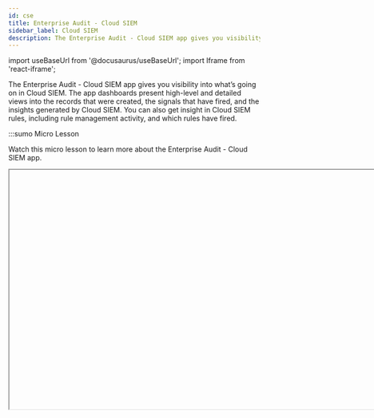 ```yaml
---
id: cse
title: Enterprise Audit - Cloud SIEM
sidebar_label: Cloud SIEM
description: The Enterprise Audit - Cloud SIEM app gives you visibility into what’s going on in Cloud SIEM
---
```


import useBaseUrl from '@docusaurus/useBaseUrl';
import Iframe from 'react-iframe'; 

The Enterprise Audit - Cloud SIEM app gives you visibility into what’s going on in Cloud SIEM. The app dashboards present high-level and detailed views into the records that were created, the signals that have fired, and the insights generated by Cloud SIEM. You can also get insight in Cloud SIEM rules, including rule management activity, and which rules have fired.

:::sumo Micro Lesson

Watch this micro lesson to learn more about the Enterprise Audit - Cloud SIEM app.

<Iframe url="https://fast.wistia.net/embed/iframe/6frredp604?web_component=true&seo=true&videoFoam=false"
  width="854px"
  height="480px"
  title="Micro Lesson: Using the Cloud SIEM Enterprise Audit App Video"
  id="wistiaVideo"
  className="video-container"
  display="initial"
  position="relative"
  allow="autoplay; fullscreen"
  allowfullscreen
/>

<!-- old
<Iframe url="https://www.youtube.com/embed/nYX0prIzDGk?rel=0"
        width="854px"
        height="480px"
        id="myId"
        className="video-container"
        display="initial"
        position="relative"
        allow="accelerometer; clipboard-write; encrypted-media; gyroscope; picture-in-picture"
        allowfullscreen
        />
-->
:::

## Log types

The Enterprise Audit - Cloud SIEM App relies on data that is already available in Sumo Logic, so you don’t need to configure data collection.


### Cloud SIEM records  

Cloud SIEM records are stored in the following Sumo Logic partitions:

* `sec_record_audit`
* `sec_record_authentication`
* `sec_record_email`
* `sec_record_endpoint`
* `sec_record_failure`
* `sec_record_network`
* `sec_record_notification`


### Cloud SIEM signals

Cloud SIEM signals are stored in the following partition:

* `sec_signal`


### Cloud SIEM insights

Cloud SIEM insight activity is written to these Audit Event Index partitions:

* `sumologic_audit_events`. User actions performed on insights.
* `sumologic_system_events`. System actions performed on insights.

Insight event logging written to either of the partitions above is assigned the source category `cseinsight`. 

Note that the Audit Event Index contains logs for a variety of Sumo Logic subsystems, so when searching either partition for insights, include the source category in your search scope. For more information, see [Cloud SIEM Audit Logging](/docs/cse/administration/cse-audit-logging/).

## Install the Enterprise Audit - Cloud SIEM app

### Install and configure Cloud SIEM

The Enterprise Audit - Cloud SIEM app provides data on your Cloud SIEM installation. Therefore, before you can install the app, you must install and configure Cloud SIEM. See [Onboarding Checklist for Cloud SIEM Administrators](/docs/cse/get-started-with-cloud-siem/onboarding-checklist-cse/) for an overview.

Most importantly, before you can see data in the app dashboards, you must have already set up data ingestion to Cloud SIEM. See [Cloud SIEM Ingestion Best Practices](/docs/cse/ingestion/cse-ingestion-best-practices/) for an introduction.

### Install the Enterprise Audit - Cloud SIEM app

To install the app:
1. Ensure Cloud SIEM is installed and is receiving collected data.
1. Select **App Catalog**.
1. In the **Search Apps** field, search for and then select the **Enterprise Audit - Cloud SIEM** app.
1. Click **Install App**.
1. Click **Next**. The app installs.
1. Look for the dialog confirming that your app was installed successfully.

Dashboard panels will automatically start to fill with data matching the time range query received since you installed the app. Results won't be available immediately, but within about 20 minutes, you'll see completed graphs and maps.

### View the app in the Installed Apps folder

Once the app is installed, it will appear in the **Installed Apps** folder of your [library](/docs/get-started/library/). From there, you can share the app with other users in your organization. 

#### Subfolders under the app

Dashboards for the app are organized in subfolders:
* **Health Monitoring**. Dashboards monitoring the health of your Cloud SIEM parsing, mapping, and rules.
* **Insight Analysis**. Dashboards analyzing Cloud SIEM insights in the system.
* **Record Analysis**. Dashboards analyzing the records collected for use in signals.
* **Signal Analysis**. Dashboards analyzing the signals used to generate insights.
* **SOC Analysis**. Dashboards useful for security operations center (SOC) analysts.

#### Example queries

The **Enterprise Audit - Cloud SIEM** folder in the library not only contains dashboards, but also example queries that you can use to work with Cloud SIEM data. For example, the **SOC Analysis** folder contains the **Scheduled View Threat Hunting** query that you can use to create a new scheduled view for queries over large time windows.

## Viewing the Enterprise Audit - Cloud SIEM app dashboards

import ViewDashboards from '../../reuse/apps/view-dashboards.md';

<ViewDashboards/>

### Cloud SIEM - Failed Records Analysis

The **Cloud SIEM - Failed Records Analysis** dashboard provides a summary of failed records.

<img src={useBaseUrl('img/integrations/sumo-apps/cloud-siem-failed-records-analysis-dashboard.png')} alt="Cloud SIEM - Failed Records Analysis dashboard" style={{border: '1px solid gray'}} width="800" />

### Cloud SIEM - Insight Explorer

The **Cloud SIEM - Insight Explorer**  dashboard provides details of an insight.

<img src={useBaseUrl('img/integrations/sumo-apps/cloud-siem-insight-explorer-dashboard.png')} alt="Cloud SIEM - Insight Explorer dashboard" style={{border: '1px solid gray'}} width="800" />

### Cloud SIEM - Insight Report

The **Cloud SIEM - Insight Report** dashboard provides all comments (and other status changes) for an insight provided in the filter.

<img src={useBaseUrl('img/integrations/sumo-apps/cloud-siem-insight-report-dashboard.png')} alt="Cloud SIEM - Insight Report dashboard" style={{border: '1px solid gray'}} width="800" />

### Cloud SIEM - Insight Trainer

The **Cloud SIEM - Insight Trainer** dashboard offers suggestions for making adjustments to rules, such as writing rule tuning expressions and changing severities. Implementing the recommendations causes rules to be more effective at creating high-fidelity signals, resulting in generation of more meaningful insights. For more information, see [Improve Rules with Insight Trainer](/docs/cse/rules/insight-trainer).

<img src={useBaseUrl('img/integrations/sumo-apps/cloud-siem-insight-trainer-dashboard.png')} alt="Cloud SIEM - Insight Trainer dashboard" style={{border: '1px solid gray'}} width="800" />

### Cloud SIEM - Insights Closed

The **Cloud SIEM - Insights Closed** dashboard displays metrics on closed insights, including breakdowns by severity, resolution status, assignee, entity type, Rule ID and more.

<img src={useBaseUrl('img/integrations/sumo-apps/insight-closed.png')} alt="Cloud SIEM - Insights Closed dashboard" style={{border: '1px solid gray'}} width="800" />

### Cloud SIEM - Insights Created

The **Cloud SIEM - Insights Created** dashboard presents metrics about insight creation in your environment. You can see information like how many insights have been created, average time to detection, and insight Confidence statistics. There are breakdowns of insights created by severity, primary entity, rule ID, entity type, and more.

<img src={useBaseUrl('img/integrations/sumo-apps/insight-created.png')} alt="Cloud SIEM - Insights Created dashboard" style={{border: '1px solid gray'}} width="800" />

### Cloud SIEM - Insights Overview

The **Cloud SIEM - Insights Overview** dashboard displays a high level view of insight activity in your environment. You can see counts of insights created and  closed over time, and the top insights by Confidence Level.

<img src={useBaseUrl('img/integrations/sumo-apps/insight-overview.png')} alt="Cloud SIEM - Insights Overview dashboard" style={{border: '1px solid gray'}} width="800" />

### Cloud SIEM - Overview

The ** Cloud SIEM - Overview** dashboard provides metrics related to insight, signals and records. Use dashboard filters to look for specific insight, signals and records.

<img src={useBaseUrl('img/integrations/sumo-apps/cloud-siem-overview-dashboard.png')} alt="Cloud SIEM - Overview dashboard" style={{border: '1px solid gray'}} width="800" />

### Cloud SIEM - Parsing and Mapping Troubleshooting

The **Cloud SIEM - Parsing and Mapping Troubleshooting** dashboard shows breakdowns of cloud SIEM parsing and mapping troubleshooting.

<img src={useBaseUrl('img/integrations/sumo-apps/cloud-SIEM-parsing-and-mapping-troubleshooting.png')} alt="Cloud SIEM - Parsing and Mapping Troubleshooting dashboard" style={{border: '1px solid gray'}} width="800" />

### Cloud SIEM - Record Analysis - Audit Records

The **Cloud SIEM - Record Analysis - Audit Records** dashboard displays metrics about records created by Cloud SIEM of the type Audit. Typically, this record type is used for log sources that leave a basic audit trail.

<img src={useBaseUrl('img/integrations/sumo-apps/Record-Analysis-Audit-Records.png')} alt="Cloud SIEM - Record Analysis - Audit Records dashboard" style={{border: '1px solid gray'}} width="800" />

### Cloud SIEM - Record Analysis - Authentication Records

The **Cloud SIEM - Record Analysis - Authentication Records** dashboard displays metrics about records created by Cloud SIEM of the type Authentication. Typically, this record type is used for log sources that report successful or unsuccessful authentication events.

<img src={useBaseUrl('img/integrations/sumo-apps/Record-Analysis-Authentication-Records.png')} alt="Cloud SIEM - Record Analysis - Authentication Records dashboard" style={{border: '1px solid gray'}} width="800" />

### Cloud SIEM - Record Analysis - Email Records

The **Cloud SIEM - Record Analysis - Email Records** dashboard displays metrics about records created by Cloud SIEM of the type Email. Typically, this record type is used for log sources containing email information such as email protection applications and services.

<img src={useBaseUrl('img/integrations/sumo-apps/Record-Analysis-Email-Records.png')} alt="Cloud SIEM - Record Analysis - Email Records dashboard" style={{border: '1px solid gray'}} width="800" />

### Cloud SIEM - Record Analysis - Endpoint Records

The **Cloud SIEM - Record Analysis - Endpoint Records** dashboard displays metrics about records created by Cloud SIEM of the type Endpoint. Typically, this record type is used for messages from endpoint security services.

<img src={useBaseUrl('img/integrations/sumo-apps/Record-Analysis-Endpoint-Records.png')} alt="Cloud SIEM - Record Analysis - Endpoint Records dashboard" style={{border: '1px solid gray'}} width="800" />

### Cloud SIEM - Record Analysis - Failed Records

The **Cloud SIEM - Record Analysis - Failed Records** dashboard is useful for understanding if you have messages or data sources for which Cloud SIEM is unable to create normalized records.

<img src={useBaseUrl('img/integrations/sumo-apps/Record-Analysis-Failed-Records.png')} alt="Cloud SIEM - Record Analysis - Failed Records dashboard" style={{border: '1px solid gray'}} width="800" />

### Cloud SIEM - Record Analysis - Network Records

The **Cloud SIEM - Record Analysis - Network Records** dashboard displays metrics about records created by Cloud SIEM of the type Network. Typically, this record type is used for messages from log sources that describe network events.

<img src={useBaseUrl('img/integrations/sumo-apps/Record-Analysis-Network-Records.png')} alt="Cloud SIEM - Record Analysis - Network Records dashboard" style={{border: '1px solid gray'}} width="800" />

### Cloud SIEM - Record Analysis - Notification Records

The **Cloud SIEM - Record Analysis - Notification Records** dashboard displays metrics about records created by Cloud SIEM of the type Notification. Typically, this record type is used for messages from services that issue notifications or alerts, like threat detection and response systems.

<img src={useBaseUrl('img/integrations/sumo-apps/Record-Analysis-Notification-Records.png')} alt="Cloud SIEM - Record Analysis - Notification Records dashboard" style={{border: '1px solid gray'}} width="800" />

### Cloud SIEM - Record Analysis - Record Overview

The **Cloud SIEM - Record Analysis - Record Overview** dashboard provides an overview of Cloud SIEM records by source, destination, volume,  and vendor and product.

<img src={useBaseUrl('img/integrations/sumo-apps/Record-Analysis-Record-Overview.png')} alt="Cloud SIEM - Record Analysis - Record Overview dashboard" style={{border: '1px solid gray'}} width="800" />

### Cloud SIEM - Record Parsing and Analysis

The **Cloud SIEM - Record Parsing and Analysis** dashboard provides analysis on records parsing.

<img src={useBaseUrl('img/integrations/sumo-apps/cloud-siem-record-parsing-and-analysis-dashboard.png')} alt="Cloud SIEM - Record Parsing and Analysis dashboard" style={{border: '1px solid gray'}} width="800" />

### Cloud SIEM - Rule Overview

The **Cloud SIEM - Rule Overview** dashboard look in depth at a Cloud SIEM rule to assist with rule tuning.

<img src={useBaseUrl('img/integrations/sumo-apps/cloud-siem-rule-overview-dashboard.png')} alt="Cloud SIEM - Rule Overview" style={{border: '1px solid gray'}} width="800" />

### Cloud SIEM - Rules and Mapping Changes

The **Cloud SIEM - Rules and Mapping Changes** dashboard is useful for monitoring rule management activities. It has information about Cloud SIEM rules, including content management activities like rule creation, modification, and deletion. You can also see more detailed information about rule management events, such as the associated user, and the rule’s enablement and prototype status.

<img src={useBaseUrl('img/integrations/sumo-apps/rules-and-mapping-changes.png')} alt="Cloud SIEM - Rules and Mapping Changes dashboard" style={{border: '1px solid gray'}} width="800" />

### Cloud SIEM - Security Operations Overview

The  **Cloud SIEM - Security Operations Overview** dashboard explores Cloud SIEM insights using Sumo Logic audit events.

<img src={useBaseUrl('img/integrations/sumo-apps/cloud-siem-security-operations-overview-dashboard.png')} alt="Cloud SIEM - Security Operations Overview dashboard" style={{border: '1px solid gray'}} width="800" />

### Cloud SIEM - Signal Analysis

The **Cloud SIEM - Signal Analysis** dashboard presents metrics about signals that have been fired, including breakdowns by rule, host, and IP address.

<img src={useBaseUrl('img/integrations/sumo-apps/signal-analysis.png')} alt="Cloud SIEM - Signal Analysis dashboard" style={{border: '1px solid gray'}} width="800" />

### Cloud SIEM - Signal Analysis - Rules

The **Cloud SIEM - Signal Analysis - Rules** dashboard provides trend analysis of triggered rules, rules by match expression and top rules triggered.

<img src={useBaseUrl('img/integrations/sumo-apps/signal-analysis-rules.png')} alt="Cloud SIEM - Signal Analysis - Rules dashboard" style={{border: '1px solid gray'}} width="800" />

### Cloud SIEM - Signal Monitoring

The **Cloud SIEM - Signal Monitoring** dashboard provides times-based metrics for Cloud SIEM signals, and signal disappearance metrics.

<img src={useBaseUrl('img/integrations/sumo-apps/signal-monitoring.png')} alt="Cloud SIEM - Signal Monitoring dashboard" style={{border: '1px solid gray'}} width="800" />

### Cloud SIEM - Signals by Product

The **Cloud SIEM - Signals by Product** dashboard shows breakdowns of signal by product and vendor.

<img src={useBaseUrl('img/integrations/sumo-apps/signals-by-product.png')} alt="Cloud SIEM - Signals by Product dashboard" style={{border: '1px solid gray'}} width="800" />

### Cloud SIEM - Signals Overview

The **Cloud SIEM - Signal Overview** dashboard provides an overview of signal activity, including signal count over time, and a table of summary information for generated signals.

<img src={useBaseUrl('img/integrations/sumo-apps/signals-overview.png')} alt="Cloud SIEM - Signal Overview dashboard" style={{border: '1px solid gray'}} width="800" />

### Cloud SIEM - SOC Insights

The **Cloud SIEM - SOC Insights** dashboard shows breakdowns of SOC insights.

<img src={useBaseUrl('img/integrations/sumo-apps/cloud-SIEM-SOC-insights.png')} alt="Cloud SIEM - SOC Insights" style={{border: '1px solid gray'}} width="800" />

### Cloud SIEM - SOC KPIs

The **Cloud SIEM - SOC KPIs** dashboard provides SOC KPIs related metrics.

<img src={useBaseUrl('img/integrations/sumo-apps/cloud-siem-soc-kpis.png')} alt="Cloud SIEM - SOC KPIs" style={{border: '1px solid gray'}} width="800" />

### Cloud SIEM - SOC KRIs

The **Cloud SIEM - SOC KRIs** dashboard provides SOC KRIs related metrics.

<img src={useBaseUrl('img/integrations/sumo-apps/cloud-siem-soc-kris-dashboard.png')} alt="Cloud SIEM - SOC KRIs dashboard" style={{border: '1px solid gray'}} width="800" />

### Cloud SIEM - SOC Standup Overview

The **Cloud SIEM - SOC Standup Overview** dashboard provides an overview of total alerts, infrequent alerts breakdown, trending alerts breakdown, and detailed daily alerts breakdow.

<img src={useBaseUrl('img/integrations/sumo-apps/cloud-SIEM-SOC-standup-overview.png')} alt="Cloud SIEM - SOC Standup Overview dashboard" style={{border: '1px solid gray'}} width="800" />

### Cloud SIEM - User Telemetry

The **Cloud SIEM - User Telemetry** dashboard shows breakdowns of Cloud SIEM user telemetry.

<img src={useBaseUrl('img/integrations/sumo-apps/cloud-SIEM-user-telemetry.png')} alt="Cloud SIEM - User Telemetry dashboard" style={{border: '1px solid gray'}} width="800" />

### Signal Analysis - Suppression

The **Signal Analysis - Suppression** dashboard shows an overview and some detailed tabular views for reflected Cloud SIEM signal events, specifically mapping, parsers, and suppression.

<img src={useBaseUrl('img/integrations/sumo-apps/cloud-siem-signal-analysis-suppression.png')} alt="Signal Analysis - Suppression dashboard" style={{border: '1px solid gray'}} width="800" />

## Upgrade/Downgrade the Enterprise Audit - Cloud SIEM app (Optional)

import AppUpdate from '../../reuse/apps/app-update.md';

<AppUpdate/>

## Uninstalling the Enterprise Audit - Cloud SIEM app (Optional)

import AppUninstall from '../../reuse/apps/app-uninstall.md';

<AppUninstall/>